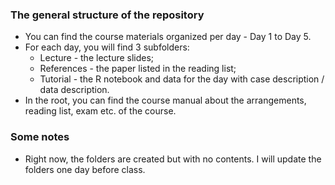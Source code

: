 ### The general structure of the repository  
* You can find the course materials organized per day - Day 1 to Day 5. 
* For each day, you will find 3 subfolders: 
	* Lecture - the lecture slides;
	* References - the paper listed in the reading list;
	* Tutorial - the R notebook and data for the day with case description / data description. 
* In the root, you can find the course manual about the arrangements, reading list, exam etc. of the course. 

### Some notes
* Right now, the folders are created but with no contents. I will update the folders one day before class. 

